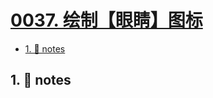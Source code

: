 # [0037. 绘制【眼睛】图标](https://github.com/Tdahuyou/svg/tree/main/0037.%20%E7%BB%98%E5%88%B6%E3%80%90%E7%9C%BC%E7%9D%9B%E3%80%91%E5%9B%BE%E6%A0%87)

<!-- region:toc -->
- [1. 📒 notes](#1--notes)
<!-- endregion:toc -->

## 1. 📒 notes



